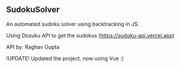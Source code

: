 ## SudokuSolver

An automated sudoku solver using backtracking in JS.

Using Dosuku API to get the sudokus (https://sudoku-api.vercel.app)

API by: Raghav Gupta

!UPDATE!
Updated the project, now using Vue :)